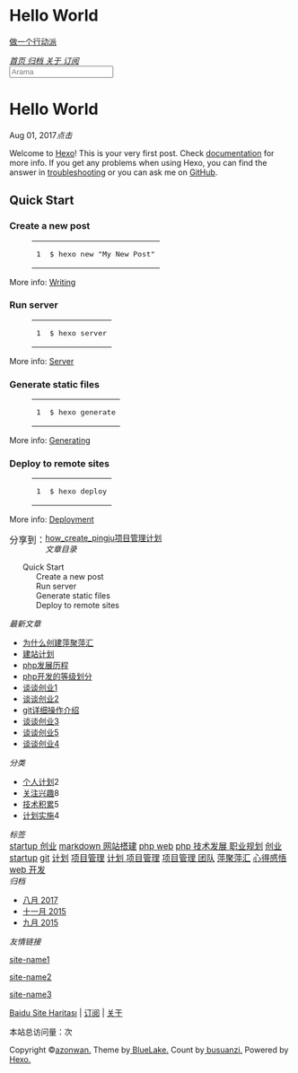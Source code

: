 <!DOCTYPE html><html lang="zh-CN"><head><meta http-equiv="content-type" content="text/html; charset=utf-8"><meta content="width=device-width, initial-scale=1.0, maximum-scale=1.0, user-scalable=0" name="viewport"><meta content="yes" name="apple-mobile-web-app-capable"><meta content="black-translucent" name="apple-mobile-web-app-status-bar-style"><meta content="telephone=no" name="format-detection"><meta name="description"><title>Hello World | 做一个行动派</title><link rel="stylesheet" type="text/css" href="//fonts.css.network/css?family=Source+Code+Pro"><link rel="stylesheet" type="text/css" href="/css/style.css?v=2.0.1"><link rel="stylesheet" type="text/css" href="/css/highlight.css?v=2.0.1"><link rel="Shortcut Icon" href="/favicon.ico"><link rel="bookmark" href="/favicon.ico"><link rel="apple-touch-icon" href="/apple-touch-icon.png"><link rel="apple-touch-icon-precomposed" href="/apple-touch-icon.png"><link rel="alternate" type="application/atom+xml" href="/atom.xml"></head><body><div class="body_container"><div id="header"><div class="site-name"><h1 class="hidden">Hello World</h1><a id="logo" href="/.">做一个行动派</a><p class="description"></p></div><div id="nav-menu"><a href="/." class="current"><i class="fa fa-home"> 首页</i></a><a href="/archives/"><i class="fa fa-archive"> 归档</i></a><a href="/about/"><i class="fa fa-user"> 关于</i></a><a href="/atom.xml"><i class="fa fa-rss"> 订阅</i></a></div><div id="search-form"><div id="result-mask" class="hide"></div><label><input id="search-key" type="text" autocomplete="off" placeholder="Arama"></label><div id="result-wrap" class="hide"><div id="search-result"></div></div><div class="hide"><template id="search-tpl"><div class="item"><a href="/{path}" title="{title}"><div class="title">{title}</div><div class="time">{date}</div><div class="tags">{tags}</div></a></div></template></div></div></div><div id="layout" class="layout-g"><div class="layout-l"><div class="content_container"><div class="post"><h1 class="post-title">Hello World</h1><div class="post-meta"><a href="/2017-08-01-hello-world.md#comments" class="comment-count"></a><p><span class="date">Aug 01, 2017</span><span><i id="busuanzi_container_page_pv"><i id="busuanzi_value_page_pv"></i><i>点击</i></i></span></p></div><div class="post-content"><p>Welcome to <a href="https://hexo.io/" target="_blank" rel="external">Hexo</a>! This is your very first post. Check <a href="https://hexo.io/docs/" target="_blank" rel="external">documentation</a> for more info. If you get any problems when using Hexo, you can find the answer in <a href="https://hexo.io/docs/troubleshooting.html" target="_blank" rel="external">troubleshooting</a> or you can ask me on <a href="https://github.com/hexojs/hexo/issues" target="_blank" rel="external">GitHub</a>.</p>
<h2 id="Quick-Start"><a href="#Quick-Start" class="headerlink" title="Quick Start"></a>Quick Start</h2><h3 id="Create-a-new-post"><a href="#Create-a-new-post" class="headerlink" title="Create a new post"></a>Create a new post</h3><figure class="highlight bash"><table><tr><td class="gutter"><pre><div class="line">1</div></pre></td><td class="code"><pre><div class="line">$ hexo new <span class="string">"My New Post"</span></div></pre></td></tr></table></figure>
<p>More info: <a href="https://hexo.io/docs/writing.html" target="_blank" rel="external">Writing</a></p>
<h3 id="Run-server"><a href="#Run-server" class="headerlink" title="Run server"></a>Run server</h3><figure class="highlight bash"><table><tr><td class="gutter"><pre><div class="line">1</div></pre></td><td class="code"><pre><div class="line">$ hexo server</div></pre></td></tr></table></figure>
<p>More info: <a href="https://hexo.io/docs/server.html" target="_blank" rel="external">Server</a></p>
<h3 id="Generate-static-files"><a href="#Generate-static-files" class="headerlink" title="Generate static files"></a>Generate static files</h3><figure class="highlight bash"><table><tr><td class="gutter"><pre><div class="line">1</div></pre></td><td class="code"><pre><div class="line">$ hexo generate</div></pre></td></tr></table></figure>
<p>More info: <a href="https://hexo.io/docs/generating.html" target="_blank" rel="external">Generating</a></p>
<h3 id="Deploy-to-remote-sites"><a href="#Deploy-to-remote-sites" class="headerlink" title="Deploy to remote sites"></a>Deploy to remote sites</h3><figure class="highlight bash"><table><tr><td class="gutter"><pre><div class="line">1</div></pre></td><td class="code"><pre><div class="line">$ hexo deploy</div></pre></td></tr></table></figure>
<p>More info: <a href="https://hexo.io/docs/deployment.html" target="_blank" rel="external">Deployment</a></p>
</div><div class="tags"></div><div class="post-share"><div class="bdsharebuttonbox"><span style="float:left;line-height: 28px;height: 28px;font-size:16px;font-weight:blod">分享到：</span><a href="#" data-cmd="more" class="bds_more"></a><a href="#" data-cmd="mshare" title="分享到一键分享" class="bds_mshare"></a><a href="#" data-cmd="fbook" title="分享到Facebook" class="bds_fbook"></a><a href="#" data-cmd="twi" title="分享到Twitter" class="bds_twi"></a><a href="#" data-cmd="linkedin" title="分享到linkedin" class="bds_linkedin"></a><a href="#" data-cmd="youdao" title="分享到有道云笔记" class="bds_youdao"></a><a href="#" data-cmd="evernotecn" title="分享到印象笔记" class="bds_evernotecn"></a><a href="#" data-cmd="weixin" title="分享到微信" class="bds_weixin"></a><a href="#" data-cmd="qzone" title="分享到QQ空间" class="bds_qzone"></a><a href="#" data-cmd="tsina" title="分享到新浪微博" class="bds_tsina"></a></div></div><div class="post-nav"><a href="/2017-08-02-2015-12-20-how_create_pingju.md" class="pre">how_create_pingju</a><a href="/2015-11-30-2015-11-30-project-manager.md" class="next">项目管理计划</a></div><div id="comments"></div></div></div></div><div class="layout-r"><div id="sidebar"><div class="search-pla"></div><div id="toc" class="widget"><div class="widget-title"><i class="fa fa-fei">文章目录</i></div><ol class="toc"><li class="toc-item toc-level-2"><a class="toc-link" href="#Quick-Start"><span class="toc-text">Quick Start</span></a><ol class="toc-child"><li class="toc-item toc-level-3"><a class="toc-link" href="#Create-a-new-post"><span class="toc-text">Create a new post</span></a></li><li class="toc-item toc-level-3"><a class="toc-link" href="#Run-server"><span class="toc-text">Run server</span></a></li><li class="toc-item toc-level-3"><a class="toc-link" href="#Generate-static-files"><span class="toc-text">Generate static files</span></a></li><li class="toc-item toc-level-3"><a class="toc-link" href="#Deploy-to-remote-sites"><span class="toc-text">Deploy to remote sites</span></a></li></ol></li></ol></div><div class="widget"><div class="widget-title"><i class="fa fa-xie"> 最新文章</i></div><ul class="post-list"><li class="post-list-item"><a class="post-list-link" href="/2017-08-07-2015-12-20-why_create_pingju.md">为什么创建萍聚萍汇</a></li><li class="post-list-item"><a class="post-list-link" href="/2017-08-07-2015-12-20-plan-to-pingju.md">建站计划</a></li><li class="post-list-item"><a class="post-list-link" href="/2017-08-02-2015-09-17-php-history.md">php发展历程</a></li><li class="post-list-item"><a class="post-list-link" href="/2017-08-02-2015-09-20-phper-level.md">php开发的等级划分</a></li><li class="post-list-item"><a class="post-list-link" href="/2017-08-02-2015-09-23-startup-1.md">谈谈创业1</a></li><li class="post-list-item"><a class="post-list-link" href="/2017-08-02-2015-09-23-startup-2.md">谈谈创业2</a></li><li class="post-list-item"><a class="post-list-link" href="/2017-08-02-2015-09-23-git-tutorial.md">git详细操作介绍</a></li><li class="post-list-item"><a class="post-list-link" href="/2017-08-02-2015-09-23-startup-3.md">谈谈创业3</a></li><li class="post-list-item"><a class="post-list-link" href="/2017-08-02-2015-09-23-startup-5.md">谈谈创业5</a></li><li class="post-list-item"><a class="post-list-link" href="/2017-08-02-2015-09-23-startup-4.md">谈谈创业4</a></li></ul></div><div class="widget"><div class="widget-title"><i class="fa fa-gui"> 分类</i></div><ul class="category-list"><li class="category-list-item"><a class="category-list-link" href="/categories/个人计划/">个人计划</a><span class="category-list-count">2</span></li><li class="category-list-item"><a class="category-list-link" href="/categories/关注兴趣/">关注兴趣</a><span class="category-list-count">8</span></li><li class="category-list-item"><a class="category-list-link" href="/categories/技术积累/">技术积累</a><span class="category-list-count">5</span></li><li class="category-list-item"><a class="category-list-link" href="/categories/计划实施/">计划实施</a><span class="category-list-count">4</span></li></ul></div><div class="widget"><div class="widget-title"><i class="fa fa-biao"> 标签</i></div><div class="tagcloud"><a href="/tags/startup-创业/" style="font-size: 15px;">startup 创业</a> <a href="/tags/markdown-网站搭建/" style="font-size: 15px;">markdown 网站搭建</a> <a href="/tags/php-web/" style="font-size: 15px;">php web</a> <a href="/tags/php-技术发展-职业规划/" style="font-size: 15px;">php 技术发展 职业规划</a> <a href="/tags/创业-startup/" style="font-size: 15px;">创业 startup</a> <a href="/tags/git/" style="font-size: 15px;">git</a> <a href="/tags/计划/" style="font-size: 15px;">计划</a> <a href="/tags/项目管理/" style="font-size: 15px;">项目管理</a> <a href="/tags/计划-项目管理/" style="font-size: 15px;">计划 项目管理</a> <a href="/tags/项目管理-团队/" style="font-size: 15px;">项目管理 团队</a> <a href="/tags/萍聚萍汇/" style="font-size: 15px;">萍聚萍汇</a> <a href="/tags/心得感悟/" style="font-size: 15px;">心得感悟</a> <a href="/tags/web-开发/" style="font-size: 15px;">web 开发</a></div></div><div class="widget"><div class="widget-title"><i class="fa fa-archive"> 归档</i></div><ul class="archive-list"><li class="archive-list-item"><a class="archive-list-link" href="/archives/2017/08/">八月 2017</a></li><li class="archive-list-item"><a class="archive-list-link" href="/archives/2015/11/">十一月 2015</a></li><li class="archive-list-item"><a class="archive-list-link" href="/archives/2015/09/">九月 2015</a></li></ul></div><div class="widget"><div class="widget-title"><i class="fa fa-you"> 友情链接</i></div><ul></ul><a href="http://www.example1.com/" title="site-name1" target="_blank">site-name1</a><ul></ul><a href="http://www.example2.com/" title="site-name2" target="_blank">site-name2</a><ul></ul><a href="http://www.example3.com/" title="site-name3" target="_blank">site-name3</a></div></div></div></div><a id="totop" href="#top"></a><div id="footer"><div class="footer-info"><p><a href="/baidusitemap.xml">Baidu Site Haritası</a> |  <a href="/atom.xml">订阅</a> |  <a href="/about/">关于</a></p><p>本站总访问量：<i id="busuanzi_container_site_pv"><i id="busuanzi_value_site_pv"></i></i>次</p><p><span> Copyright &copy;<a href="/." rel="nofollow">azonwan.</a></span><span> Theme by<a rel="nofollow" target="_blank" href="https://github.com/chaooo/hexo-theme-BlueLake"> BlueLake.</a></span><span> Count by<a href="http://busuanzi.ibruce.info/"> busuanzi.</a></span><span> Powered by<a rel="nofollow" target="_blank" href="https://hexo.io"> Hexo.</a></span></p></div></div></div><script src="https://dn-lbstatics.qbox.me/busuanzi/2.3/busuanzi.pure.mini.js" async></script><script type="text/javascript" src="/js/search.json.js?v=2.0.1"></script><script type="text/javascript" src="/js/toctotop.js?v=2.0.1" async></script><script>window._bd_share_config={"common":{"bdSnsKey":{},"bdText":"","bdMini":"2","bdMiniList":["mshare","weixin","tsina","qzone","linkedin","fbook","twi","print","renren","sqq","evernotecn","bdysc","tqq","tqf","bdxc","kaixin001","tieba","douban","bdhome","thx","ibaidu","meilishuo","mogujie","diandian","huaban","duitang","hx","fx","youdao","sdo","qingbiji","people","xinhua","mail","isohu","yaolan","wealink","ty","iguba","h163","copy"],"bdPic":"","bdStyle":"1","bdSize":"16"},"share":{},"image":{"viewList":["tsina","qzone","weixin","fbook","twi","linkedin","youdao","evernotecn","mshare"],"viewText":"分享到：","viewSize":"16"},"selectShare":{"bdContainerClass":null,"bdSelectMiniList":["tsina","qzone","weixin","fbook","twi","linkedin","youdao","evernotecn","mshare"]}};with(document)0[(getElementsByTagName('head')[0]||head).appendChild(createElement('script')).src='http://bdimg.share.baidu.com/static/api/js/share.js?v=89860593.js?cdnversion='+~(-new Date()/36e5)];
</script></body></html>